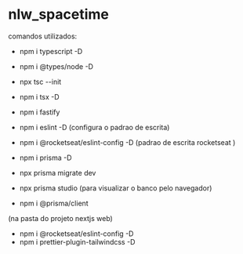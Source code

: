 # nlw_spacetime

comandos utilizados:
- npm i typescript -D
- npm i @types/node -D
- npx tsc --init
- npm i tsx -D
- npm i fastify
- npm i eslint -D (configura o padrao de escrita)
- npm i @rocketseat/eslint-config -D (padrao de escrita rocketseat )
- npm i prisma -D

- npx prisma migrate dev
- npx prisma studio (para visualizar o banco pelo navegador)
- npm i @prisma/client


(na pasta do projeto nextjs web)
- npm i @rocketseat/eslint-config -D 
- npm i prettier-plugin-tailwindcss -D